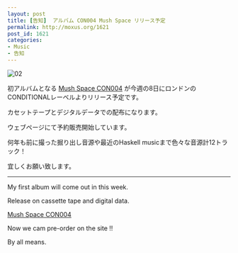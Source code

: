 ```yaml
---
layout: post
title: [告知]  アルバム CON004 Mush Space リリース予定
permalink: http://moxus.org/1621
post_id: 1621
categories: 
- Music
- 告知
---
```


![02](http://moxus.org/wp-content/uploads/2016/07/02-590x442.jpg)


初アルバムとなる 
[Mush Space CON004](https://conditionalrecs.bandcamp.com/album/mush-space) が今週の8日にロンドンのCONDITIONALレーベルよりリリース予定です。


カセットテープとデジタルデータでの配布になります。


ウェブページにて予約販売開始しています。


何年も前に撮った掘り出し音源や最近のHaskell musicまで色々な音源計12トラック！


宜しくお願い致します。


****



My first album will come out in this week.


Release on cassette tape and digital data.


[Mush Space CON004](https://conditionalrecs.bandcamp.com/album/mush-space)


Now we cam pre-order on the site !!


By all means.